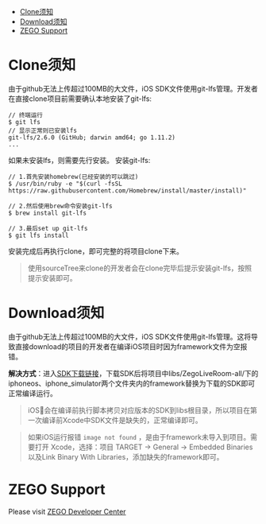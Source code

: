 - [Clone须知](#clone须知)
- [Download须知](#Download须知)
- [ZEGO Support](#zego-support)

# Clone须知
由于github无法上传超过100MB的大文件，iOS SDK文件使用git-lfs管理。开发者在直接clone项目前需要确认本地安装了git-lfs:
```objc
// 终端运行
$ git lfs
// 显示正常则已安装lfs
git-lfs/2.6.0 (GitHub; darwin amd64; go 1.11.2)
...
```
如果未安装lfs，则需要先行安装。
安装git-lfs:
```objc
// 1.首先安装homebrew(已经安装的可以跳过)
$ /usr/bin/ruby -e "$(curl -fsSL https://raw.githubusercontent.com/Homebrew/install/master/install)"

// 2.然后使用brew命令安装git-lfs
$ brew install git-lfs

// 3.最后set up git-lfs
$ git lfs install
```
安装完成后再执行clone，即可完整的将项目clone下来。

> 使用sourceTree来clone的开发者会在clone完毕后提示安装git-lfs，按照提示安装即可。


# Download须知
由于github无法上传超过100MB的大文件，iOS SDK文件使用git-lfs管理。这将导致直接download的项目的开发者在编译iOS项目时因为framework文件为空报错。

**解决方式**：进入[SDK下载链接](https://storage.zego.im/downloads/ZegoLiveRoom-MediaPlayer-iOS.zip)，下载SDK后将项目中libs/ZegoLiveRoom-all/下的iphoneos、iphone_simulator两个文件夹内的framework替换为下载的SDK即可正常编译运行。

> iOS会在编译前执行脚本拷贝对应版本的SDK到libs根目录，所以项目在第一次编译前Xcode中SDK文件是缺失的，正常编译即可。

> 如果iOS运行报错 `image not found` ，是由于framework未导入到项目。需要打开 Xcode，选择：项目 TARGET -> General -> Embedded Binaries以及Link Binary With Libraries，添加缺失的framework即可。

# ZEGO Support
Please visit [ZEGO Developer Center](https://www.zego.im/html/document/#Application_Scenes/Video_Live)
